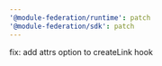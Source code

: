 ```yaml
---
'@module-federation/runtime': patch
'@module-federation/sdk': patch
---
```


fix: add attrs option to createLink hook
